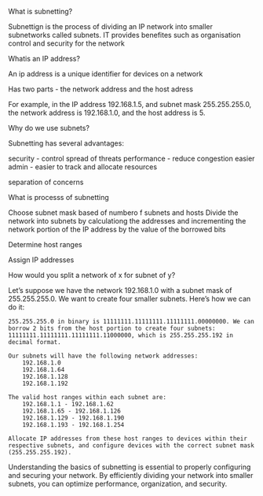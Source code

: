 What is subnetting?

Subnettign is the process of dividing an IP network into smaller subnetworks called subnets. IT provides benefites such as organisation control and security for the network

Whatis an IP address?

An ip address is a unique identifier for devices on a network

Has two parts - the network address and the host adress

For example, in the IP address 192.168.1.5, and subnet mask 255.255.255.0, the network address is 192.168.1.0, and the host address is 5.

Why do we use subnets?

Subnetting has several advantages:

security - control spread of threats
performance - reduce congestion
easier admin - easier to track and allocate resources

separation of concerns

What is processs of subnetting

Choose subnet mask based of numbero f subnets and hosts
Divide the network into subnets by calculationg the addresses and incrementing the network portion of the IP address by the value of the borrowed bits

Determine host ranges

Assign IP addresses

How would you split a network of x for subnet of y?

Let’s suppose we have the network 192.168.1.0 with a subnet mask of 255.255.255.0. We want to create four smaller subnets. Here’s how we can do it:

    255.255.255.0 in binary is 11111111.11111111.11111111.00000000. We can borrow 2 bits from the host portion to create four subnets: 11111111.11111111.11111111.11000000, which is 255.255.255.192 in decimal format.

    Our subnets will have the following network addresses:
        192.168.1.0
        192.168.1.64
        192.168.1.128
        192.168.1.192

    The valid host ranges within each subnet are:
        192.168.1.1 - 192.168.1.62
        192.168.1.65 - 192.168.1.126
        192.168.1.129 - 192.168.1.190
        192.168.1.193 - 192.168.1.254

    Allocate IP addresses from these host ranges to devices within their respective subnets, and configure devices with the correct subnet mask (255.255.255.192).

Understanding the basics of subnetting is essential to properly configuring and securing your network. By efficiently dividing your network into smaller subnets, you can optimize performance, organization, and security.
